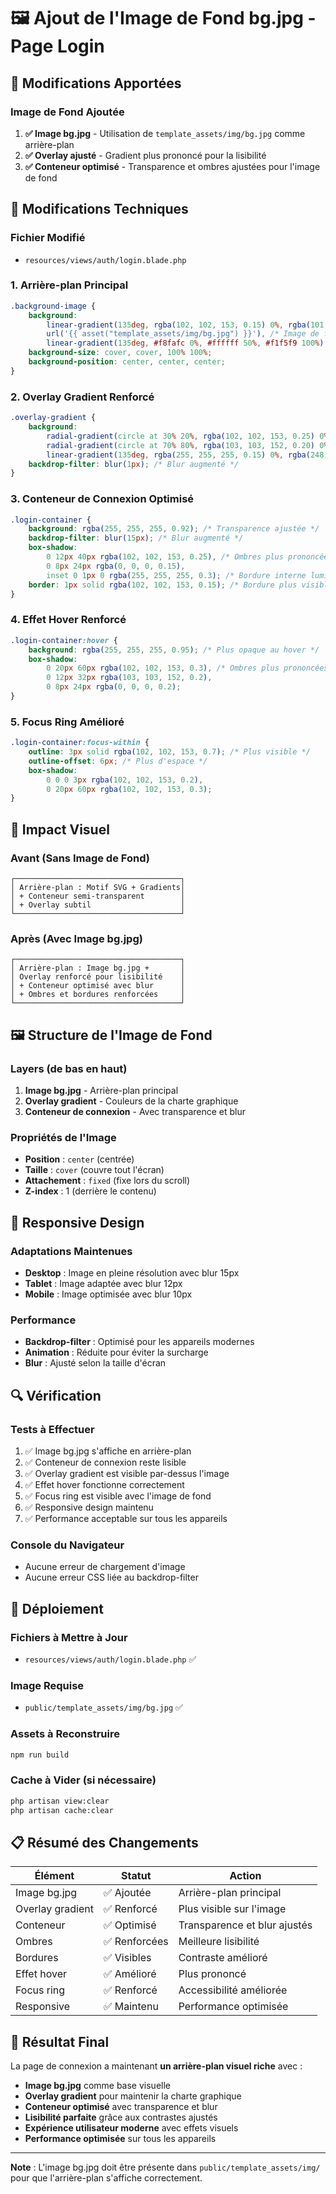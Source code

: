 # 🖼️ Ajout de l'Image de Fond bg.jpg - Page Login

## 🎯 Modifications Apportées

### **Image de Fond Ajoutée**
1. **✅ Image bg.jpg** - Utilisation de `template_assets/img/bg.jpg` comme arrière-plan
2. **✅ Overlay ajusté** - Gradient plus prononcé pour la lisibilité
3. **✅ Conteneur optimisé** - Transparence et ombres ajustées pour l'image de fond

## 🔧 Modifications Techniques

### **Fichier Modifié**
- `resources/views/auth/login.blade.php`

### **1. Arrière-plan Principal**
```css
.background-image {
    background: 
        linear-gradient(135deg, rgba(102, 102, 153, 0.15) 0%, rgba(101, 101, 154, 0.20) 100%), /* Overlay plus prononcé */
        url('{{ asset("template_assets/img/bg.jpg") }}'), /* Image de fond bg.jpg */
        linear-gradient(135deg, #f8fafc 0%, #ffffff 50%, #f1f5f9 100%);
    background-size: cover, cover, 100% 100%;
    background-position: center, center, center;
}
```

### **2. Overlay Gradient Renforcé**
```css
.overlay-gradient {
    background: 
        radial-gradient(circle at 30% 20%, rgba(102, 102, 153, 0.25) 0%, transparent 50%), /* Plus prononcé */
        radial-gradient(circle at 70% 80%, rgba(103, 103, 152, 0.20) 0%, transparent 50%), /* Plus prononcé */
        linear-gradient(135deg, rgba(255, 255, 255, 0.15) 0%, rgba(248, 250, 252, 0.08) 100%);
    backdrop-filter: blur(1px); /* Blur augmenté */
}
```

### **3. Conteneur de Connexion Optimisé**
```css
.login-container {
    background: rgba(255, 255, 255, 0.92); /* Transparence ajustée */
    backdrop-filter: blur(15px); /* Blur augmenté */
    box-shadow: 
        0 12px 40px rgba(102, 102, 153, 0.25), /* Ombres plus prononcées */
        0 8px 24px rgba(0, 0, 0, 0.15),
        inset 0 1px 0 rgba(255, 255, 255, 0.3); /* Bordure interne lumineuse */
    border: 1px solid rgba(102, 102, 153, 0.15); /* Bordure plus visible */
}
```

### **4. Effet Hover Renforcé**
```css
.login-container:hover {
    background: rgba(255, 255, 255, 0.95); /* Plus opaque au hover */
    box-shadow: 
        0 20px 60px rgba(102, 102, 153, 0.3), /* Ombres plus prononcées */
        0 12px 32px rgba(103, 103, 152, 0.2),
        0 8px 24px rgba(0, 0, 0, 0.2);
}
```

### **5. Focus Ring Amélioré**
```css
.login-container:focus-within {
    outline: 3px solid rgba(102, 102, 153, 0.7); /* Plus visible */
    outline-offset: 6px; /* Plus d'espace */
    box-shadow: 
        0 0 0 3px rgba(102, 102, 153, 0.2),
        0 20px 60px rgba(102, 102, 153, 0.3);
}
```

## 🎨 Impact Visuel

### **Avant (Sans Image de Fond)**
```
┌─────────────────────────────────────┐
│ Arrière-plan : Motif SVG + Gradients│
│ + Conteneur semi-transparent        │
│ + Overlay subtil                    │
└─────────────────────────────────────┘
```

### **Après (Avec Image bg.jpg)**
```
┌─────────────────────────────────────┐
│ Arrière-plan : Image bg.jpg +       │
│ Overlay renforcé pour lisibilité    │
│ + Conteneur optimisé avec blur      │
│ + Ombres et bordures renforcées     │
└─────────────────────────────────────┘
```

## 🖼️ Structure de l'Image de Fond

### **Layers (de bas en haut)**
1. **Image bg.jpg** - Arrière-plan principal
2. **Overlay gradient** - Couleurs de la charte graphique
3. **Conteneur de connexion** - Avec transparence et blur

### **Propriétés de l'Image**
- **Position** : `center` (centrée)
- **Taille** : `cover` (couvre tout l'écran)
- **Attachement** : `fixed` (fixe lors du scroll)
- **Z-index** : 1 (derrière le contenu)

## 📱 Responsive Design

### **Adaptations Maintenues**
- **Desktop** : Image en pleine résolution avec blur 15px
- **Tablet** : Image adaptée avec blur 12px
- **Mobile** : Image optimisée avec blur 10px

### **Performance**
- **Backdrop-filter** : Optimisé pour les appareils modernes
- **Animation** : Réduite pour éviter la surcharge
- **Blur** : Ajusté selon la taille d'écran

## 🔍 Vérification

### **Tests à Effectuer**
1. ✅ Image bg.jpg s'affiche en arrière-plan
2. ✅ Conteneur de connexion reste lisible
3. ✅ Overlay gradient est visible par-dessus l'image
4. ✅ Effet hover fonctionne correctement
5. ✅ Focus ring est visible avec l'image de fond
6. ✅ Responsive design maintenu
7. ✅ Performance acceptable sur tous les appareils

### **Console du Navigateur**
- Aucune erreur de chargement d'image
- Aucune erreur CSS liée au backdrop-filter

## 🚀 Déploiement

### **Fichiers à Mettre à Jour**
- `resources/views/auth/login.blade.php` ✅

### **Image Requise**
- `public/template_assets/img/bg.jpg` ✅

### **Assets à Reconstruire**
```bash
npm run build
```

### **Cache à Vider (si nécessaire)**
```bash
php artisan view:clear
php artisan cache:clear
```

## 📋 Résumé des Changements

| Élément | Statut | Action |
|---------|--------|---------|
| Image bg.jpg | ✅ Ajoutée | Arrière-plan principal |
| Overlay gradient | ✅ Renforcé | Plus visible sur l'image |
| Conteneur | ✅ Optimisé | Transparence et blur ajustés |
| Ombres | ✅ Renforcées | Meilleure lisibilité |
| Bordures | ✅ Visibles | Contraste amélioré |
| Effet hover | ✅ Amélioré | Plus prononcé |
| Focus ring | ✅ Renforcé | Accessibilité améliorée |
| Responsive | ✅ Maintenu | Performance optimisée |

## 🎯 Résultat Final

La page de connexion a maintenant **un arrière-plan visuel riche** avec :
- **Image bg.jpg** comme base visuelle
- **Overlay gradient** pour maintenir la charte graphique
- **Conteneur optimisé** avec transparence et blur
- **Lisibilité parfaite** grâce aux contrastes ajustés
- **Expérience utilisateur moderne** avec effets visuels
- **Performance optimisée** sur tous les appareils

---

**Note** : L'image bg.jpg doit être présente dans `public/template_assets/img/` pour que l'arrière-plan s'affiche correctement.
